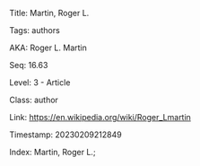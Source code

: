 Title:  Martin, Roger L.

Tags:   authors

AKA:    Roger L. Martin

Seq:    16.63

Level:  3 - Article

Class:  author

Link:   https://en.wikipedia.org/wiki/Roger_Lmartin

Timestamp: 20230209212849

Index:  Martin, Roger L.; 
